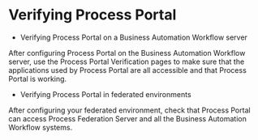 # Verifying Process Portal

- Verifying Process Portal on a Business Automation Workflow server

After configuring Process Portal on the Business Automation Workflow server, use the Process Portal Verification pages to make sure that the applications used by Process Portal are all accessible and that Process Portal is working.
- Verifying Process Portal in federated environments

After configuring your federated environment, check that Process Portal can access Process Federation Server and all the Business Automation Workflow systems.